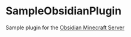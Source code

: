# SampleObsidianPlugin
Sample plugin for the [Obsidian Minecraft Server](https://github.com/ObsidianMC/Obsidian)
